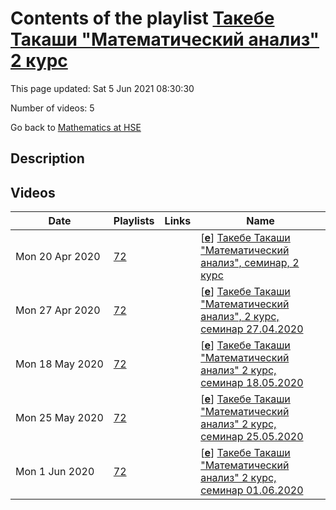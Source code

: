 # Contents of the playlist [Такебе Такаши "Математический анализ" 2 курс](https://www.youtube.com/playlist?list=PLq3E5oubNNoAxXVQP0fhg0gaGB0xCATh3)

This page updated: Sat 5 Jun 2021 08:30:30

Number of videos: 5

Go back to [Mathematics at HSE](./README.md)

## Description



## Videos

|Date|Playlists|Links|Name|
|---|---|---|---|
| Mon&nbsp;20&nbsp;Apr&nbsp;2020 | [72](./playlists/72.md "Такебе Такаши \"Математический анализ\" 2 курс") |  | [[**e**](https://studio.youtube.com/video/3wI9eSx95gI/edit "Edit")] [Такебе Такаши "Математический анализ", семинар, 2 курс](https://www.youtube.com/watch?v=3wI9eSx95gI&list=PLq3E5oubNNoAxXVQP0fhg0gaGB0xCATh3) |
| Mon&nbsp;27&nbsp;Apr&nbsp;2020 | [72](./playlists/72.md "Такебе Такаши \"Математический анализ\" 2 курс") |  | [[**e**](https://studio.youtube.com/video/qFz6-2Fue-c/edit "Edit")] [Такебе Такаши "Математический анализ", 2 курс, семинар 27.04.2020](https://www.youtube.com/watch?v=qFz6-2Fue-c&list=PLq3E5oubNNoAxXVQP0fhg0gaGB0xCATh3) |
| Mon&nbsp;18&nbsp;May&nbsp;2020 | [72](./playlists/72.md "Такебе Такаши \"Математический анализ\" 2 курс") |  | [[**e**](https://studio.youtube.com/video/6f8klAB-dRQ/edit "Edit")] [Такебе Такаши "Математический анализ" 2 курс, семинар 18.05.2020](https://www.youtube.com/watch?v=6f8klAB-dRQ&list=PLq3E5oubNNoAxXVQP0fhg0gaGB0xCATh3) |
| Mon&nbsp;25&nbsp;May&nbsp;2020 | [72](./playlists/72.md "Такебе Такаши \"Математический анализ\" 2 курс") |  | [[**e**](https://studio.youtube.com/video/x0QAX8rTbXQ/edit "Edit")] [Такебе Такаши "Математический анализ" 2 курс, семинар 25.05.2020](https://www.youtube.com/watch?v=x0QAX8rTbXQ&list=PLq3E5oubNNoAxXVQP0fhg0gaGB0xCATh3) |
| Mon&nbsp;1&nbsp;Jun&nbsp;2020 | [72](./playlists/72.md "Такебе Такаши \"Математический анализ\" 2 курс") |  | [[**e**](https://studio.youtube.com/video/mODrU783yyU/edit "Edit")] [Такебе Такаши "Математический анализ" 2 курс, семинар 01.06.2020](https://www.youtube.com/watch?v=mODrU783yyU&list=PLq3E5oubNNoAxXVQP0fhg0gaGB0xCATh3) |
